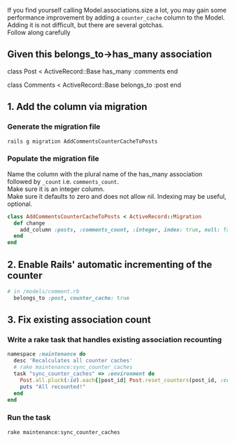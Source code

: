 If you find yourself calling Model.associations.size a lot, you may gain some performance improvement by adding a `counter_cache` column to the Model.
Adding it is not difficult, but there are several gotchas.  
Follow along carefully

## Given this belongs_to->has_many association

class Post < ActiveRecord::Base
  has_many :comments
end

class Comments < ActiveRecord::Base
  belongs_to :post
end

## 1. Add the column via migration
### Generate the migration file

```
rails g migration AddCommentsCounterCacheToPosts
```

### Populate the migration file

Name the column with the plural name of the has_many association followed by `_count` i.e. `comments_count`.  
Make sure it is an integer column.  
Make sure it defaults to zero and does not allow nil.
Indexing may be useful, optional.

```ruby
class AddCommentsCounterCacheToPosts < ActiveRecord::Migration
  def change    
    add_column :posts, :comments_count, :integer, index: true, null: false, default: 0    
  end
end
```

## 2. Enable Rails' automatic incrementing of the counter

```ruby
# in /models/comment.rb
  belongs_to :post, counter_cache: true
```

## 3. Fix existing association count
### Write a rake task that handles existing association recounting

```ruby
namespace :maintenance do
  desc 'Recalculates all counter caches'
  # rake maintenance:sync_counter_caches
  task "sync_counter_caches" => :environment do
    Post.all.pluck(:id).each{|post_id| Post.reset_counters(post_id, :comments) }
    puts "All recounted!"
  end
end
```

### Run the task

```
rake maintenance:sync_counter_caches
```
